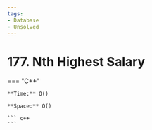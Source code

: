 ```yaml
---
tags:
- Database
- Unsolved
---
```



# 177. Nth Highest Salary

=== "C++"

    **Time:** O()

    **Space:** O()

    ``` c++
    ```